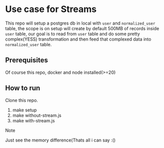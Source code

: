 # Use case for Streams

This repo will setup a postgres db in local with `user` and `normalized_user` table, the scope is on setup
will create by default 500MB of records inside `user` table, our goal is to read from `user` table and do some
pretty complex(YESS) transformation and then feed that complexed data into `normalized_user` table.

## Prerequisites
Of course this repo, docker and node installed(>=20)

## How to run
Clone this repo.
1. make setup
2. make without-stream.js
3. make with-stream.js

> [!NOTE]
> Just see the memory difference(Thats all i can say :()
